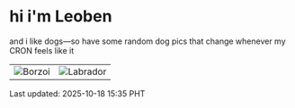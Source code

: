 # hi i'm Leoben

and i like dogs—so have some random dog pics that change whenever my CRON feels like it

|  |  |
|--------|----------|
| ![Borzoi](https://random-dog-vercel.vercel.app/api/random-borzoi?v=1760772957) | ![Labrador](https://random-dog-vercel.vercel.app/api/random-labrador?v=1760772957) |

Last updated: 2025-10-18 15:35 PHT
